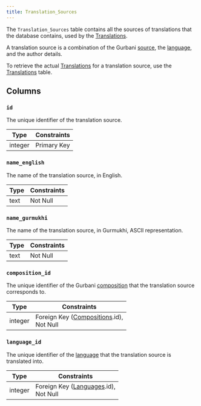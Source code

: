 ```yaml
---
title: Translation_Sources
---
```


The `Translation_Sources` table contains all the sources of translations that the database contains, used by the [Translations](translations).

A translation source is a combination of the Gurbani [source](sources), the [language](languages), and the author details.

To retrieve the actual [Translations](translations) for a translation source, use the [Translations](translations) table.

## Columns

### `id`

The unique identifier of the translation source.

| Type    | Constraints |
| ------- | ----------- |
| integer | Primary Key |

### `name_english`

The name of the translation source, in English.

| Type | Constraints |
| ---- | ----------- |
| text | Not Null    |

### `name_gurmukhi`

The name of the translation source, in Gurmukhi, ASCII representation.

| Type | Constraints |
| ---- | ----------- |
| text | Not Null    |

### `composition_id`

The unique identifier of the Gurbani [composition](compositions) that the translation source corresponds to.

| Type    | Constraints                                                   |
| ------- | ------------------------------------------------------------- |
| integer | Foreign Key ([Compositions](compositions).id), <br/> Not Null |

### `language_id`

The unique identifier of the [language](languages) that the translation source is translated into.

| Type    | Constraints                                             |
| ------- | ------------------------------------------------------- |
| integer | Foreign Key ([Languages](languages).id), <br/> Not Null |

